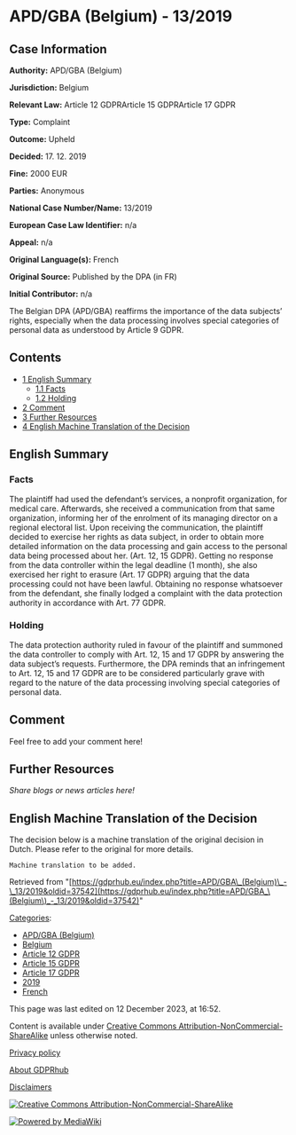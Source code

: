 # APD/GBA (Belgium) - 13/2019

## Case Information

**Authority:** APD/GBA (Belgium)

**Jurisdiction:** Belgium

**Relevant Law:** Article 12 GDPRArticle 15 GDPRArticle 17 GDPR

**Type:** Complaint

**Outcome:** Upheld

**Decided:** 17. 12. 2019

**Fine:** 2000 EUR

**Parties:** Anonymous

**National Case Number/Name:** 13/2019

**European Case Law Identifier:** n/a

**Appeal:** n/a

**Original Language(s):** French

**Original Source:** Published by the DPA (in FR)

**Initial Contributor:** n/a

The Belgian DPA (APD/GBA) reaffirms the importance of the data subjects’ rights, especially when the data processing involves special categories of personal data as understood by Article 9 GDPR.

## Contents

*   [1 English Summary](#English_Summary)
    *   [1.1 Facts](#Facts)
    *   [1.2 Holding](#Holding)
*   [2 Comment](#Comment)
*   [3 Further Resources](#Further_Resources)
*   [4 English Machine Translation of the Decision](#English_Machine_Translation_of_the_Decision)

## English Summary

### Facts

The plaintiff had used the defendant’s services, a nonprofit organization, for medical care. Afterwards, she received a communication from that same organization, informing her of the enrolment of its managing director on a regional electoral list. Upon receiving the communication, the plaintiff decided to exercise her rights as data subject, in order to obtain more detailed information on the data processing and gain access to the personal data being processed about her. (Art. 12, 15 GDPR). Getting no response from the data controller within the legal deadline (1 month), she also exercised her right to erasure (Art. 17 GDPR) arguing that the data processing could not have been lawful. Obtaining no response whatsoever from the defendant, she finally lodged a complaint with the data protection authority in accordance with Art. 77 GDPR.

### Holding

The data protection authority ruled in favour of the plaintiff and summoned the data controller to comply with Art. 12, 15 and 17 GDPR by answering the data subject’s requests. Furthermore, the DPA reminds that an infringement to Art. 12, 15 and 17 GDPR are to be considered particularly grave with regard to the nature of the data processing involving special categories of personal data.

## Comment

Feel free to add your comment here!

## Further Resources

_Share blogs or news articles here!_

## English Machine Translation of the Decision

The decision below is a machine translation of the original decision in Dutch. Please refer to the original for more details.

```
Machine translation to be added.

```

Retrieved from "[https://gdprhub.eu/index.php?title=APD/GBA\_(Belgium)\_-\_13/2019&oldid=37542](https://gdprhub.eu/index.php?title=APD/GBA_\(Belgium\)_-_13/2019&oldid=37542)"

[Categories](/index.php?title=Special:Categories "Special:Categories"):

*   [APD/GBA (Belgium)](/index.php?title=Category:APD/GBA_\(Belgium\) "Category:APD/GBA (Belgium)")
*   [Belgium](/index.php?title=Category:Belgium "Category:Belgium")
*   [Article 12 GDPR](/index.php?title=Category:Article_12_GDPR "Category:Article 12 GDPR")
*   [Article 15 GDPR](/index.php?title=Category:Article_15_GDPR "Category:Article 15 GDPR")
*   [Article 17 GDPR](/index.php?title=Category:Article_17_GDPR "Category:Article 17 GDPR")
*   [2019](/index.php?title=Category:2019 "Category:2019")
*   [French](/index.php?title=Category:French "Category:French")

This page was last edited on 12 December 2023, at 16:52.

Content is available under [Creative Commons Attribution-NonCommercial-ShareAlike](https://creativecommons.org/licenses/by-nc-sa/4.0/) unless otherwise noted.

[Privacy policy](/index.php?title=GDPRhub:Privacy_policy)

[About GDPRhub](/index.php?title=GDPRhub:About)

[Disclaimers](/index.php?title=GDPRhub:General_disclaimer)

[![Creative Commons Attribution-NonCommercial-ShareAlike](/resources/assets/licenses/cc-by-nc-sa.png)](https://creativecommons.org/licenses/by-nc-sa/4.0/)

[![Powered by MediaWiki](/resources/assets/poweredby_mediawiki_88x31.png)](https://www.mediawiki.org/)